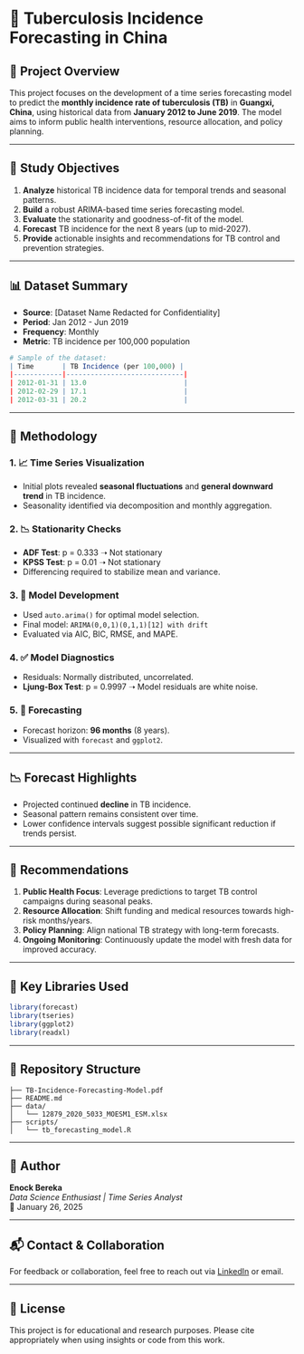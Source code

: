 
# 🧪 Tuberculosis Incidence Forecasting in China

## 📌 Project Overview

This project focuses on the development of a time series forecasting model to predict the **monthly incidence rate of tuberculosis (TB)** in **Guangxi, China**, using historical data from **January 2012 to June 2019**. The model aims to inform public health interventions, resource allocation, and policy planning.

---

## 🎯 Study Objectives

1. **Analyze** historical TB incidence data for temporal trends and seasonal patterns.
2. **Build** a robust ARIMA-based time series forecasting model.
3. **Evaluate** the stationarity and goodness-of-fit of the model.
4. **Forecast** TB incidence for the next 8 years (up to mid-2027).
5. **Provide** actionable insights and recommendations for TB control and prevention strategies.

---

## 📊 Dataset Summary

- **Source**: [Dataset Name Redacted for Confidentiality]
- **Period**: Jan 2012 - Jun 2019
- **Frequency**: Monthly
- **Metric**: TB incidence per 100,000 population

```r
# Sample of the dataset:
| Time       | TB Incidence (per 100,000) |
|------------|-----------------------------|
| 2012-01-31 | 13.0                        |
| 2012-02-29 | 17.1                        |
| 2012-03-31 | 20.2                        |
```

---

## 🧠 Methodology

### 1. 📈 Time Series Visualization
- Initial plots revealed **seasonal fluctuations** and **general downward trend** in TB incidence.
- Seasonality identified via decomposition and monthly aggregation.

### 2. 📉 Stationarity Checks
- **ADF Test**: p = 0.333 ➝ Not stationary  
- **KPSS Test**: p = 0.01 ➝ Not stationary  
- Differencing required to stabilize mean and variance.

### 3. 🔁 Model Development
- Used `auto.arima()` for optimal model selection.
- Final model: `ARIMA(0,0,1)(0,1,1)[12] with drift`
- Evaluated via AIC, BIC, RMSE, and MAPE.

### 4. ✅ Model Diagnostics
- Residuals: Normally distributed, uncorrelated.
- **Ljung-Box Test**: p = 0.9997 ➝ Model residuals are white noise.

### 5. 🔮 Forecasting
- Forecast horizon: **96 months** (8 years).
- Visualized with `forecast` and `ggplot2`.

---

## 📉 Forecast Highlights

- Projected continued **decline** in TB incidence.
- Seasonal pattern remains consistent over time.
- Lower confidence intervals suggest possible significant reduction if trends persist.

---

## 📌 Recommendations

1. **Public Health Focus**: Leverage predictions to target TB control campaigns during seasonal peaks.
2. **Resource Allocation**: Shift funding and medical resources towards high-risk months/years.
3. **Policy Planning**: Align national TB strategy with long-term forecasts.
4. **Ongoing Monitoring**: Continuously update the model with fresh data for improved accuracy.

---

## 🧰 Key Libraries Used

```r
library(forecast)
library(tseries)
library(ggplot2)
library(readxl)
```

---

## 📁 Repository Structure

```
├── TB-Incidence-Forecasting-Model.pdf
├── README.md
├── data/
│   └── 12879_2020_5033_MOESM1_ESM.xlsx
├── scripts/
│   └── tb_forecasting_model.R
```

---

## 👤 Author

**Enock Bereka**  
*Data Science Enthusiast | Time Series Analyst*  
📅 January 26, 2025

---

## 📬 Contact & Collaboration

For feedback or collaboration, feel free to reach out via [LinkedIn](www.linkedin.com/in/enock-bereka) or email.

---

## 📝 License

This project is for educational and research purposes. Please cite appropriately when using insights or code from this work.

